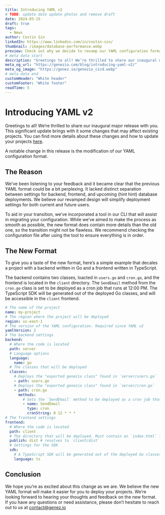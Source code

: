 ```yaml
---
title: Introducing YAML v2
# TODO: update date update photos and remove draft
date: 2024-03-15
draft: true
tags:
  - News
author: Costin Sin
linkedIn: https://www.linkedin.com/in/costin-sin/
thumbnail: /images/database-performance.webp
preview: Check out why we decide to revamp our YAML configuration format and what changes you should expect.
# meta data start
description: "Greetings to all! We’re thrilled to share our inaugural major release with you. This significant update brings with it some changes that may affect existing projects. "
meta_og_url: "https://genezio.com/blog/introducing-yaml-v2/"
meta_og_image: "https://genez.io/genezio_cicd.webp"
# meta data end
customHeader: "White header"
customFooter: "White footer"
readTime: 5
---
```


# Introducing YAML v2

Greetings to all! We’re thrilled to share our inaugural major release with you. This significant update brings with it some changes that may affect existing projects. You can find more details about these changes and how to update your projects [here](/docs/learn-more/upgrading-to-v1).

A notable change in this release is the modification of our YAML configuration format.

## The Reason

We’ve been listening to your feedback and it became clear that the previous YAML format could be a bit perplexing. It lacked distinct separation between settings for backend, frontend, and upcoming (hint hint) database deployments. We believe our revamped design will simplify deployment settings for both current and future users.

To aid in your transition, we’ve incorporated a tool in our CLI that will assist in migrating your configuration. While we’ve aimed to make the process as smooth as possible, the new format does contain more details than the old one, so the transition might not be flawless. We recommend checking the configuration file after using the tool to ensure everything is in order.

## The New Format

To give you a taste of the new format, here’s a simple example that decales a project with a backend written in Go and a frontend written in TypeScript.

The backend contains two classes, loacted in `users.go` and `cron.go`, and the frontend is located in the `client` directory. The `SendEmail` method from the `cron.go` class is set to be deployed as a cron job that runs at 12:00 PM. The TypeScript SDK will be generated out of the deployed Go classes, and will be accessible in the `client` frontend.

```yaml
# The name of the project
name: my-project
# The region where the project will be deployed
region: us-east-1
# The version of the YAML configuration. Required since YAML v2
yamlVersion: 2
# The backend settings
backend:
  # Where the code is located
  path: server
  # Language options
  language:
    name: go
  # The classes that will be deployed
  classes:
    # Deploys the "exported genezio class" found in `server/users.go`
    - path: users.go
    # Deploys the "exported genezio class" found in `server/cron.go`
    - path: cron.go
      methods:
        # Sets the `SendEmail` method to be deployed as a cron job that runs at 12:00 PM
        - name: SendEmail
          type: cron
          cronString: 0 12 * * *
# The frontend settings
frontend:
  # Where the code is located
  path: client
  # The directory that will be deployed. Must contain an `index.html` file.
  publish: dist # resolves to `client/dist`
  # Settings for the SDK
  sdk:
    # A TypeScript SDK will be generated out of the deployed Go classes
    language: ts
```

## Conclusion

We hope you’re as excited about this change as we are. We believe the new YAML format will make it easier for you to deploy your projects. We’re looking forward to hearing your thoughts and feedback on the new format. If you have any questions or need assistance, please don’t hesitate to reach out to us at [contact@genez.io](mailto:contact@genez.io)
